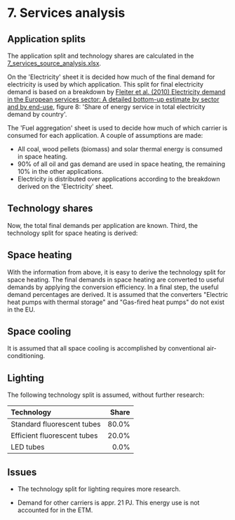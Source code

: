 # 7. Services analysis


## Application splits

The application split and technology shares are calculated in the [7_services_source_analysis.xlsx](7_services_source_analysis.xlsx). 

On the 'Electricity' sheet it is decided how much of the final demand for electricity is used by which application. This split for final electricity demand is based on a breakdown by [Fleiter et al. (2010) Electricity demand in the European services sector: A detailed bottom-up estimate by sector and by end-use](), figure 8: 'Share of energy service in total electricity demand by country'.

The 'Fuel aggregation' sheet is used to decide how much of which carrier is consumed for each application. A couple of assumptions are made:

- All coal, wood pellets (biomass) and solar thermal energy is consumed in space heating.
- 90% of all oil and gas demand are used in space heating, the remaining 10% in the other applications.
- Electricity is distributed over applications according to the breakdown derived on the 'Electricity' sheet.


## Technology shares

Now, the total final demands per application are known. Third, the technology split for space heating is derived:


## Space heating

With the information from above, it is easy to derive the technology split for space heating. The final demands in space heating are converted to useful demands by applying the conversion efficiency. In a final step, the useful demand percentages are derived. It is assumed that the converters "Electric heat pumps with thermal storage" and "Gas-fired heat pumps" do not exist in the EU.

## Space cooling

It is assumed that all space cooling is accomplished by conventional air-conditioning.


## Lighting

The following technology split is assumed, without further research:

| Technology                  | Share |
| :-------------------------- | ----: |
| Standard fluorescent tubes  | 80.0% |
| Efficient fluorescent tubes | 20.0% |
| LED tubes                   |  0.0% |


## Issues

- The technology split for lighting requires more research.

- Demand for other carriers is appr. 21 PJ. This energy use is not accounted for in the ETM.

